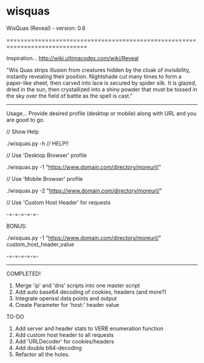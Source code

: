 # wisquas
WisQuas (Reveal) - version: 0.6

=============================================================================

Inspiration...
http://wiki.ultimacodex.com/wiki/Reveal

"Wis Quas strips illusion from creatures hidden by the cloak of invisibility, instantly revealing their position. Nightshade cut many times to form a paper-like sheet, then carved into lace is secured by spider silk. It is glazed, dried in the sun, then crystallized into a shiny powder that must be tossed in the sky over the field of battle as the spell is cast."

---

Usage... Provide desired profile (desktop or mobile) along with URL and you are good to go.

// Show Help

./wisquas.py -h // HELP!!

// Use 'Desktop Browser' profile

./wisquas.py -1 "https://www.domain.com/directory/moreurl/"

// Use 'Mobile Browser' profile

./wisquas.py -2 "https://www.domain.com/directory/moreurl/"

// Use 'Custom Host Header' for requests

-=-=-=-=-=-

BONUS:

./wisquas.py -1 "https://www.domain.com/directory/moreurl/" custom_host_header_value

-=-=-=-=-=-

---

COMPLETED!
1. Merge 'ip' and 'dns' scripts into one master script
2. Add auto base64 decoding of cookies, headers (and more?)
3. Integrate openssl data points and output
4. Create Parameter for 'host:' header value

TO-DO
1. Add server and header stats to VERB enumeration function
2. Add custom host header to all requests
3. Add 'URLDecoder' for cookies/headers
4. Add double b64-decoding
5. Refactor all the holes.

